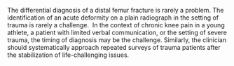 The differential diagnosis of a distal femur fracture is rarely a problem. The identification of an acute deformity on a plain radiograph in the setting of trauma is rarely a challenge.  In the context of chronic knee pain in a young athlete, a patient with limited verbal communication, or the setting of severe trauma, the timing of diagnosis may be the challenge. Similarly, the clinician should systematically approach repeated surveys of trauma patients after the stabilization of life-challenging issues.